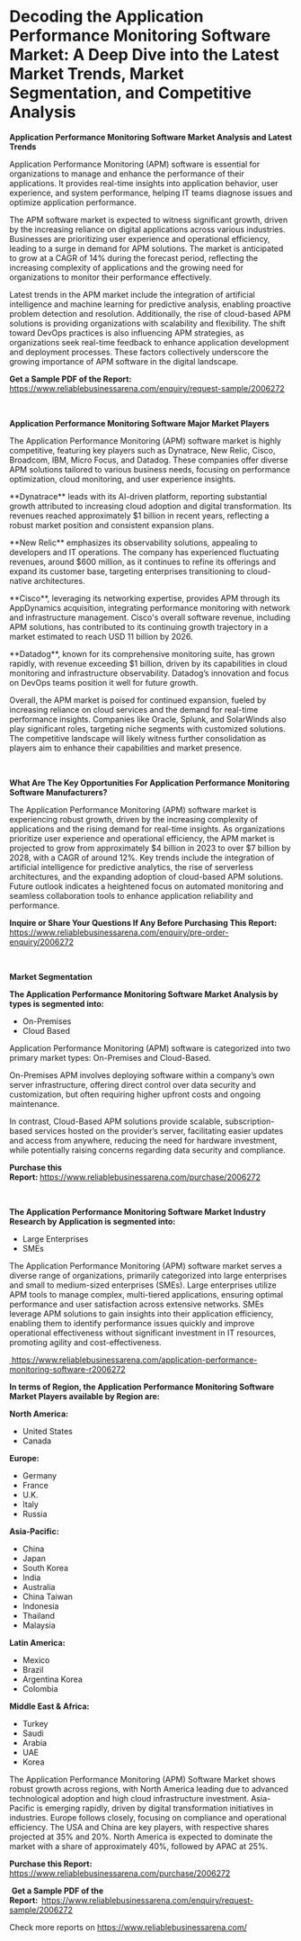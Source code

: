 <p><h1>Decoding the Application Performance Monitoring Software Market: A Deep Dive into the Latest Market Trends, Market Segmentation, and Competitive Analysis</h1></p><p><strong>Application Performance Monitoring Software Market Analysis and Latest Trends</strong></p>
<p><p>Application Performance Monitoring (APM) software is essential for organizations to manage and enhance the performance of their applications. It provides real-time insights into application behavior, user experience, and system performance, helping IT teams diagnose issues and optimize application performance.</p><p>The APM software market is expected to witness significant growth, driven by the increasing reliance on digital applications across various industries. Businesses are prioritizing user experience and operational efficiency, leading to a surge in demand for APM solutions. The market is anticipated to grow at a CAGR of 14% during the forecast period, reflecting the increasing complexity of applications and the growing need for organizations to monitor their performance effectively.</p><p>Latest trends in the APM market include the integration of artificial intelligence and machine learning for predictive analysis, enabling proactive problem detection and resolution. Additionally, the rise of cloud-based APM solutions is providing organizations with scalability and flexibility. The shift toward DevOps practices is also influencing APM strategies, as organizations seek real-time feedback to enhance application development and deployment processes. These factors collectively underscore the growing importance of APM software in the digital landscape.</p></p>
<p><strong>Get a Sample PDF of the Report:&nbsp;</strong> <a href="https://www.reliablebusinessarena.com/enquiry/request-sample/2006272?utm_campaign=3041&utm_medium=2&utm_source=Github&utm_content=ia&utm_term=10032025&utm_id=application-performance-monitoring-software">https://www.reliablebusinessarena.com/enquiry/request-sample/2006272</a></p>
<p>&nbsp;</p>
<p><strong>Application Performance Monitoring Software Major Market Players</strong></p>
<p><p>The Application Performance Monitoring (APM) software market is highly competitive, featuring key players such as Dynatrace, New Relic, Cisco, Broadcom, IBM, Micro Focus, and Datadog. These companies offer diverse APM solutions tailored to various business needs, focusing on performance optimization, cloud monitoring, and user experience insights.</p><p>**Dynatrace** leads with its AI-driven platform, reporting substantial growth attributed to increasing cloud adoption and digital transformation. Its revenues reached approximately $1 billion in recent years, reflecting a robust market position and consistent expansion plans.</p><p>**New Relic** emphasizes its observability solutions, appealing to developers and IT operations. The company has experienced fluctuating revenues, around $600 million, as it continues to refine its offerings and expand its customer base, targeting enterprises transitioning to cloud-native architectures.</p><p>**Cisco**, leveraging its networking expertise, provides APM through its AppDynamics acquisition, integrating performance monitoring with network and infrastructure management. Cisco's overall software revenue, including APM solutions, has contributed to its continuing growth trajectory in a market estimated to reach USD 11 billion by 2026.</p><p>**Datadog**, known for its comprehensive monitoring suite, has grown rapidly, with revenue exceeding $1 billion, driven by its capabilities in cloud monitoring and infrastructure observability. Datadog’s innovation and focus on DevOps teams position it well for future growth.</p><p>Overall, the APM market is poised for continued expansion, fueled by increasing reliance on cloud services and the demand for real-time performance insights. Companies like Oracle, Splunk, and SolarWinds also play significant roles, targeting niche segments with customized solutions. The competitive landscape will likely witness further consolidation as players aim to enhance their capabilities and market presence.</p></p>
<p>&nbsp;</p>
<p><strong>What Are The Key Opportunities For Application Performance Monitoring Software Manufacturers?</strong></p>
<p><p>The Application Performance Monitoring (APM) software market is experiencing robust growth, driven by the increasing complexity of applications and the rising demand for real-time insights. As organizations prioritize user experience and operational efficiency, the APM market is projected to grow from approximately $4 billion in 2023 to over $7 billion by 2028, with a CAGR of around 12%. Key trends include the integration of artificial intelligence for predictive analytics, the rise of serverless architectures, and the expanding adoption of cloud-based APM solutions. Future outlook indicates a heightened focus on automated monitoring and seamless collaboration tools to enhance application reliability and performance.</p></p>
<p><strong>Inquire or Share Your Questions If Any Before Purchasing This Report:</strong> <a href="https://www.reliablebusinessarena.com/enquiry/pre-order-enquiry/2006272?utm_campaign=3041&utm_medium=2&utm_source=Github&utm_content=ia&utm_term=10032025&utm_id=application-performance-monitoring-software">https://www.reliablebusinessarena.com/enquiry/pre-order-enquiry/2006272</a></p>
<p>&nbsp;</p>
<p><strong>Market Segmentation</strong></p>
<p><strong>The Application Performance Monitoring Software Market Analysis by types is segmented into:</strong></p>
<p><ul><li>On-Premises</li><li>Cloud Based</li></ul></p>
<p><p>Application Performance Monitoring (APM) software is categorized into two primary market types: On-Premises and Cloud-Based. </p><p>On-Premises APM involves deploying software within a company’s own server infrastructure, offering direct control over data security and customization, but often requiring higher upfront costs and ongoing maintenance. </p><p>In contrast, Cloud-Based APM solutions provide scalable, subscription-based services hosted on the provider’s server, facilitating easier updates and access from anywhere, reducing the need for hardware investment, while potentially raising concerns regarding data security and compliance.</p></p>
<p><strong>Purchase this Report:&nbsp;</strong><a href="https://www.reliablebusinessarena.com/purchase/2006272?utm_campaign=3041&utm_medium=2&utm_source=Github&utm_content=ia&utm_term=10032025&utm_id=application-performance-monitoring-software">https://www.reliablebusinessarena.com/purchase/2006272</a></p>
<p>&nbsp;</p>
<p><strong>The Application Performance Monitoring Software Market Industry Research by Application is segmented into:</strong></p>
<p><ul><li>Large Enterprises</li><li>SMEs</li></ul></p>
<p><p>The Application Performance Monitoring (APM) software market serves a diverse range of organizations, primarily categorized into large enterprises and small to medium-sized enterprises (SMEs). Large enterprises utilize APM tools to manage complex, multi-tiered applications, ensuring optimal performance and user satisfaction across extensive networks. SMEs leverage APM solutions to gain insights into their application efficiency, enabling them to identify performance issues quickly and improve operational effectiveness without significant investment in IT resources, promoting agility and cost-effectiveness.</p></p>
<p><a href="https://www.reliablebusinessarena.com/application-performance-monitoring-software-r2006272?utm_campaign=3041&utm_medium=2&utm_source=Github&utm_content=ia&utm_term=10032025&utm_id=application-performance-monitoring-software">&nbsp;https://www.reliablebusinessarena.com/application-performance-monitoring-software-r2006272</a></p>
<p><strong>In terms of Region, the Application Performance Monitoring Software Market Players available by Region are:</strong></p>
<p>
    <p> <strong> North America: </strong>
        <ul>
            <li>United States</li>
            <li>Canada</li>
        </ul>
        </p> 
    <p> <strong> Europe: </strong>
        <ul>
            <li>Germany</li>
            <li>France</li>
            <li>U.K.</li>
            <li>Italy</li>
            <li>Russia</li>
        </ul>
        </p> 
    <p> <strong> Asia-Pacific: </strong>
        <ul>
            <li>China</li>
            <li>Japan</li>
            <li>South Korea</li>
            <li>India</li>
            <li>Australia</li>
            <li>China Taiwan</li>
            <li>Indonesia</li>
            <li>Thailand</li>
            <li>Malaysia</li>
        </ul>
        </p> 
    <p> <strong> Latin America: </strong>
        <ul>
            <li>Mexico</li>
            <li>Brazil</li>
            <li>Argentina Korea</li>
            <li>Colombia</li>
        </ul>
        </p> 
    <p> <strong> Middle East & Africa: </strong>
        <ul>
            <li>Turkey</li>
            <li>Saudi</li>
            <li>Arabia</li>
            <li>UAE</li>
            <li>Korea</li>
        </ul>
    </p>
    </p>
<p><p>The Application Performance Monitoring (APM) Software Market shows robust growth across regions, with North America leading due to advanced technological adoption and high cloud infrastructure investment. Asia-Pacific is emerging rapidly, driven by digital transformation initiatives in industries. Europe follows closely, focusing on compliance and operational efficiency. The USA and China are key players, with respective shares projected at 35% and 20%. North America is expected to dominate the market with a share of approximately 40%, followed by APAC at 25%.</p></p>
<p><strong>Purchase this Report: </strong><a href="https://www.reliablebusinessarena.com/purchase/2006272?utm_campaign=3041&utm_medium=2&utm_source=Github&utm_content=ia&utm_term=10032025&utm_id=application-performance-monitoring-software">https://www.reliablebusinessarena.com/purchase/2006272</a></p>
<p>&nbsp;<strong>Get a Sample PDF of the Report:&nbsp;&nbsp;</strong><a href="https://www.reliablebusinessarena.com/enquiry/request-sample/2006272?utm_campaign=3041&utm_medium=2&utm_source=Github&utm_content=ia&utm_term=10032025&utm_id=application-performance-monitoring-software">https://www.reliablebusinessarena.com/enquiry/request-sample/2006272</a></p>
<p><strong></strong></p>
<p>Check more reports on <a href="https://www.reliablebusinessarena.com/?utm_campaign=3041&utm_medium=2&utm_source=Github&utm_content=ia&utm_term=10032025&utm_id=application-performance-monitoring-software">https://www.reliablebusinessarena.com/</a></p>